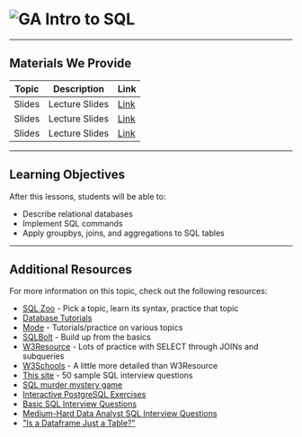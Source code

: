# ![GA](https://ga-dash.s3.amazonaws.com/production/assets/logo-9f88ae6c9c3871690e33280fcf557f33.png) Intro to SQL

---

## Materials We Provide

| Topic | Description | Link |
| --- | --- | --- |
| Slides | Lecture Slides | [Link](./Introduction-to-SQL.pdf)|
| Slides | Lecture Slides | [Link](./Grouping-in-SQL.pdf)|
| Slides | Lecture Slides | [Link](./Combining-data-with-JOINs-and-UNIONs.pdf)|


---

## Learning Objectives

After this lessons, students will be able to:

- Describe relational databases
- Implement SQL commands
- Apply groupbys, joins, and aggregations to SQL tables

---

## Additional Resources

For more information on this topic, check out the following resources:

- [SQL Zoo](https://sqlzoo.net/) - Pick a topic, learn its syntax, practice that topic
- [Database Tutorials](http://www.tutorialspoint.com/sql/index.htm)
- [Mode](https://mode.com/sql-tutorial/) - Tutorials/practice on various topics
- [SQLBolt](https://sqlbolt.com/lesson/select_queries_introduction) - Build up from the basics
- [W3Resource](https://www.w3resource.com/sql-exercises/) - Lots of practice with SELECT through JOINs and subqueries
- [W3Schools](https://www.w3schools.com/sql/sql_exercises.asp) - A little more detailed than W3Resource
- [This site](https://www.techbeamers.com/sql-query-questions-answers-for-practice/) - 50 sample SQL interview questions
- [SQL murder mystery game](http://mystery.knightlab.com/)
- [Interactive PostgreSQL Exercises](https://pgexercises.com/)
- [Basic SQL Interview Questions](https://www.jitbit.com/news/181-jitbits-sql-interview-questions/)
- [Medium-Hard Data Analyst SQL Interview Questions](https://quip.com/2gwZArKuWk7W)
- ["Is a Dataframe Just a Table?"](https://plateau-workshop.org/assets/papers-2019/10.pdf)
